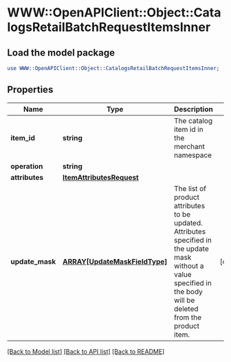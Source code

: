 # WWW::OpenAPIClient::Object::CatalogsRetailBatchRequestItemsInner

## Load the model package
```perl
use WWW::OpenAPIClient::Object::CatalogsRetailBatchRequestItemsInner;
```

## Properties
Name | Type | Description | Notes
------------ | ------------- | ------------- | -------------
**item_id** | **string** | The catalog item id in the merchant namespace | 
**operation** | **string** |  | 
**attributes** | [**ItemAttributesRequest**](ItemAttributesRequest.md) |  | 
**update_mask** | [**ARRAY[UpdateMaskFieldType]**](UpdateMaskFieldType.md) | The list of product attributes to be updated. Attributes specified in the update mask without a value specified in the body will be deleted from the product item. | [optional] 

[[Back to Model list]](../README.md#documentation-for-models) [[Back to API list]](../README.md#documentation-for-api-endpoints) [[Back to README]](../README.md)


